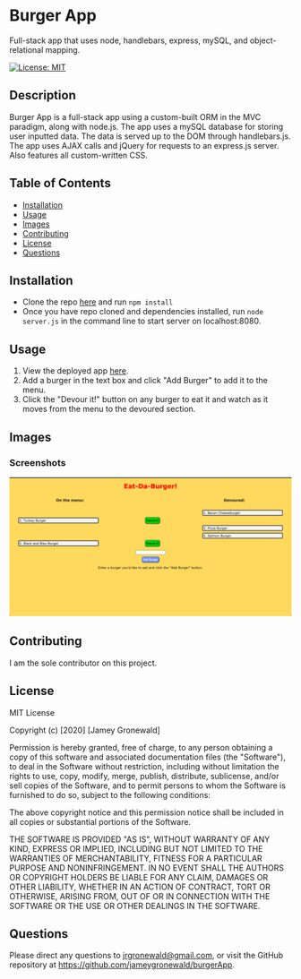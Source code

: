 # Burger App
Full-stack app that uses node, handlebars, express, mySQL, and object-relational mapping.

[![License: MIT](https://img.shields.io/badge/License-MIT-yellow.svg)](https://opensource.org/licenses/MIT)
  
## Description
Burger App is a full-stack app using a custom-built ORM in the MVC paradigm, along with node.js. The app uses a mySQL database for storing user inputted data. The data is served up to the DOM through handlebars.js. The app uses AJAX calls and jQuery for requests to an express.js server. Also features all custom-written CSS.

## Table of Contents
* [Installation](#Installation)
* [Usage](#Usage)
* [Images](#Images)
* [Contributing](#Contributing)
* [License](#License)
* [Questions](#Questions)

## Installation
* Clone the repo [here](http://www.github.com/jameygronewald/burgerApp) and run  ```npm install```
* Once you have repo cloned and dependencies installed, run  ```node server.js``` in the command line to start server on localhost:8080.

## Usage
1. View the deployed app [here](https://voyage-gerard-25423.herokuapp.com/).
2. Add a burger in the text box and click "Add Burger" to add it to the menu.
3. Click the "Devour it!" button on any burger to eat it and watch as it moves from the menu to the devoured section.

## Images

### Screenshots
![Live App](./public/assets/demoImages/liveApp.png)

## Contributing
I am the sole contributor on this project.

## License
MIT License

Copyright (c) [2020] [Jamey Gronewald]

Permission is hereby granted, free of charge, to any person obtaining a copy
of this software and associated documentation files (the "Software"), to deal
in the Software without restriction, including without limitation the rights
to use, copy, modify, merge, publish, distribute, sublicense, and/or sell
copies of the Software, and to permit persons to whom the Software is
furnished to do so, subject to the following conditions:

The above copyright notice and this permission notice shall be included in all
copies or substantial portions of the Software.

THE SOFTWARE IS PROVIDED "AS IS", WITHOUT WARRANTY OF ANY KIND, EXPRESS OR
IMPLIED, INCLUDING BUT NOT LIMITED TO THE WARRANTIES OF MERCHANTABILITY,
FITNESS FOR A PARTICULAR PURPOSE AND NONINFRINGEMENT. IN NO EVENT SHALL THE
AUTHORS OR COPYRIGHT HOLDERS BE LIABLE FOR ANY CLAIM, DAMAGES OR OTHER
LIABILITY, WHETHER IN AN ACTION OF CONTRACT, TORT OR OTHERWISE, ARISING FROM,
OUT OF OR IN CONNECTION WITH THE SOFTWARE OR THE USE OR OTHER DEALINGS IN THE
SOFTWARE.

## Questions
Please direct any questions to jrgronewald@gmail.com, or visit the GitHub repository at https://github.com/jameygronewald/burgerApp.